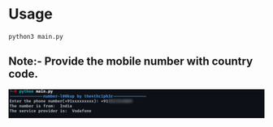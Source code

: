 # Usage

```
python3 main.py
```
## Note:- Provide the mobile number with country code.

![Image](1.png)
